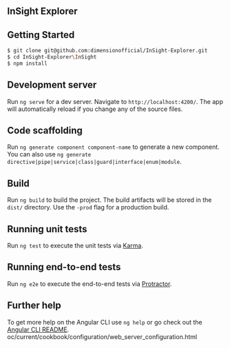 ## InSight Explorer



Getting Started
------------

```bash
$ git clone git@github.com:dimensionofficial/InSight-Explorer.git
$ cd InSight-Explorer\InSight
$ npm install
```

Development server
------------

Run `ng serve` for a dev server. Navigate to `http://localhost:4200/`. The app will automatically reload if you change any of the source files.


Code scaffolding
------------

Run `ng generate component component-name` to generate a new component. You can also use `ng generate directive|pipe|service|class|guard|interface|enum|module`.

Build
------------

Run `ng build` to build the project. The build artifacts will be stored in the `dist/` directory. Use the `-prod` flag for a production build.

Running unit tests
------------

Run `ng test` to execute the unit tests via [Karma](https://karma-runner.github.io).

Running end-to-end tests
------------

Run `ng e2e` to execute the end-to-end tests via [Protractor](http://www.protractortest.org/).

Further help
------------

To get more help on the Angular CLI use `ng help` or go check out the [Angular CLI README](https://github.com/angular/angular-cli/blob/master/README.md).
oc/current/cookbook/configuration/web_server_configuration.html
